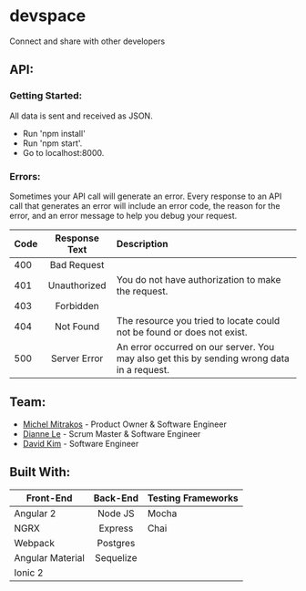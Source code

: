 # devspace
Connect and share with other developers

## API:
### Getting Started:
All data is sent and received as JSON.

- Run 'npm install'
- Run 'npm start'.
- Go to localhost:8000.

### Errors:
Sometimes your API call will generate an error. Every response to an API call that generates an error will include an error code, the reason for the error, and an error message to help you debug your request.

| Code  | Response Text   | Description                                                                                      |
| ----- |:---------------:| :------------------------------------------------------------------------------------------------|
| 400   | Bad Request     |                                                                                                  |
| 401   | Unauthorized    | You do not have authorization to make the request.                                               |
| 403   | Forbidden       |                                                                                                  |
| 404   | Not Found       | The resource you tried to locate could not be found or does not exist.                           |
| 500   | Server Error    | An error occurred on our server. You may also get this by sending wrong data in a request.       |

## Team:
- [Michel Mitrakos](https://www.michaelmitrakos.com) - Product Owner & Software Engineer
- [Dianne Le](https://www.github.com/dfle) - Scrum Master & Software Engineer
- [David Kim](https://github.com/davidkim310) - Software Engineer

## Built With:
| Front-End        | Back-End     | Testing Frameworks  |
| ---------------- |:------------:|:--------------------|
| Angular 2        | Node JS      | Mocha               |
| NGRX             | Express      | Chai                |
| Webpack          | Postgres     |                     |
| Angular Material | Sequelize    |                     |
| Ionic 2          |              |                     |
